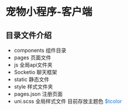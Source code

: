 # 宠物小程序-客户端

## 目录文件介绍

- components 组件目录
- pages 页面文件
- js 全局api文件夹 
- Socketio 聊天框架
- static 静态文件 
- style 样式文件夹
- pages.json 注册页面
- uni.scss 全局样式文件 目前存放主题色 <font color=#007aff>$tcolor</font>
